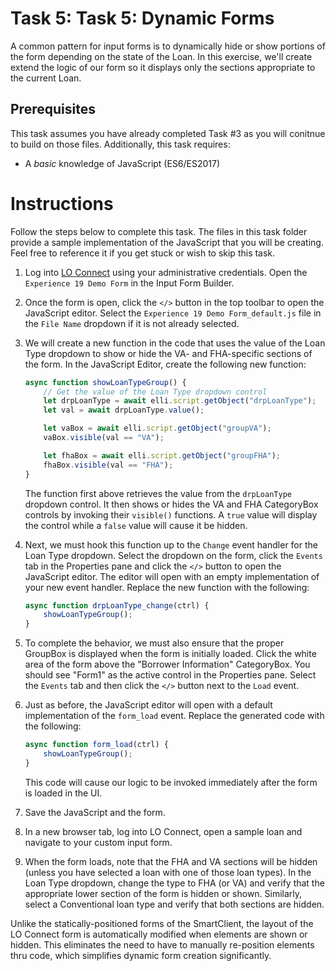 # Task 5: Task 5: Dynamic Forms
A common pattern for input forms is to dynamically hide or show portions of the form depending on the state of the Loan. In this exercise, we'll create extend the logic of our form so it displays only the sections appropriate to the current Loan.

## Prerequisites
This task assumes you have already completed Task #3 as you will conitnue to build on those files. Additionally, this task requires:
* A *basic* knowledge of JavaScript (ES6/ES2017)

# Instructions
Follow the steps below to complete this task. The files in this task folder provide a sample implementation of the JavaScript that you will be creating. Feel free to reference it if you get stuck or wish to skip this task.

1. Log into [LO Connect](https://www.encompassloconnect.com) using your administrative credentials. Open the `Experience 19 Demo Form` in the Input Form Builder.

2. Once the form is open, click the `</>` button in the top toolbar to open the JavaScript editor. Select the `Experience 19 Demo Form_default.js` file in the `File Name` dropdown if it is not already selected.

3. We will create a new function in the code that uses the value of the Loan Type dropdown to show or hide the VA- and FHA-specific sections of the form. In the JavaScript Editor, create the following new function:

    ```javascript
    async function showLoanTypeGroup() {
        // Get the value of the Loan Type dropdown control
        let drpLoanType = await elli.script.getObject("drpLoanType");
        let val = await drpLoanType.value();

        let vaBox = await elli.script.getObject("groupVA");
        vaBox.visible(val == "VA");

        let fhaBox = await elli.script.getObject("groupFHA");
        fhaBox.visible(val == "FHA");
    }
    ```

    The function first above retrieves the value from the `drpLoanType` dropdown control. It then shows or hides the VA and FHA CategoryBox controls by invoking their `visible()` functions. A `true` value will display the control while a `false` value will cause it be hidden.

4. Next, we must hook this function up to the `Change` event handler for the Loan Type dropdown. Select the dropdown on the form, click the `Events` tab in the Properties pane and click the `</>` button to open the JavaScript editor. The editor will open with an empty implementation of your new event handler. Replace the new function with the following:

    ```javascript
    async function drpLoanType_change(ctrl) { 
        showLoanTypeGroup();
    }   
    ```

5. To complete the behavior, we must also ensure that the proper GroupBox is displayed when the form is initially loaded. Click the white area of the form above the "Borrower Information" CategoryBox. You should see "Form1" as the active control in the Properties pane. Select the `Events` tab and then click the `</>` button next to the `Load` event.

6. Just as before, the JavaScript editor will open with a default implementation of the `form_load` event. Replace the generated code with the following:

    ```javascript
    async function form_load(ctrl) { 
        showLoanTypeGroup();
    }
    ```

    This code will cause our logic to be invoked immediately after the form is loaded in the UI.

7. Save the JavaScript and the form.

8. In a new browser tab, log into LO Connect, open a sample loan and navigate to your custom input form.

9. When the form loads, note that the FHA and VA sections will be hidden (unless you have selected a loan with one of those loan types). In the Loan Type dropdown, change the type to FHA (or VA) and verify that the appropriate lower section of the form is hidden or shown. Similarly, select a Conventional loan type and verify that both sections are hidden.

Unlike the statically-positioned forms of the SmartClient, the layout of the LO Connect form is automatically modified when elements are shown or hidden. This eliminates the need to have to manually re-position elements thru code, which simplifies dynamic form creation significantly.

